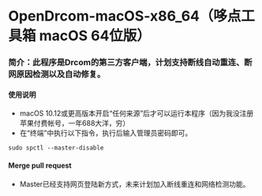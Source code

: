 # OpenDrcom-macOS-x86_64（哆点工具箱 macOS 64位版）
### 简介：此程序是Drcom的第三方客户端，计划支持断线自动重连、断网原因检测以及自动修复。

#### 使用说明
- macOS 10.12或更高版本开启“任何来源”后才可以运行本程序（因为我没注册苹果付费帐号，一年688大洋，穷）
- 在“终端”中执行以下指令，执行后输入管理员密码即可。

~~~
sudo spctl --master-disable
~~~

####  Merge pull request
- Master已经支持网页登陆新方式，未来计划加入断线重连和网络检测功能。
